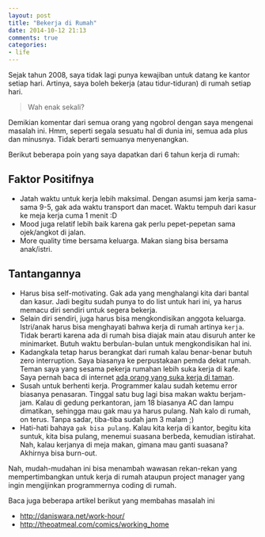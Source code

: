 ```yaml
---
layout: post
title: "Bekerja di Rumah"
date: 2014-10-12 21:13
comments: true
categories: 
- life
---
```


Sejak tahun 2008, saya tidak lagi punya kewajiban untuk datang ke kantor setiap hari. Artinya, saya boleh bekerja (atau tidur-tiduran) di rumah setiap hari.

> Wah enak sekali?

Demikian komentar dari semua orang yang ngobrol dengan saya mengenai masalah ini. Hmm, seperti segala sesuatu hal di dunia ini, semua ada plus dan minusnya. Tidak berarti semuanya menyenangkan. 

Berikut beberapa poin yang saya dapatkan dari 6 tahun kerja di rumah:

## Faktor Positifnya ##

* Jatah waktu untuk kerja lebih maksimal. Dengan asumsi jam kerja sama-sama 9-5, gak ada waktu transport dan macet. Waktu tempuh dari kasur ke meja kerja cuma 1 menit :D
* Mood juga relatif lebih baik karena gak perlu pepet-pepetan sama ojek/angkot di jalan.
* More quality time bersama keluarga. Makan siang bisa bersama anak/istri.

## Tantangannya ##

* Harus bisa self-motivating. Gak ada yang menghalangi kita dari bantal dan kasur. Jadi begitu sudah punya to do list untuk hari ini, ya harus memacu diri sendiri untuk segera bekerja.
* Selain diri sendiri, juga harus bisa mengkondisikan anggota keluarga. Istri/anak harus bisa menghayati bahwa kerja di rumah artinya `kerja`. Tidak berarti karena ada di rumah bisa diajak main atau disuruh anter ke minimarket. Butuh waktu berbulan-bulan untuk mengkondisikan hal ini.
* Kadangkala tetap harus berangkat dari rumah kalau benar-benar butuh zero interruption. Saya biasanya ke perpustakaan pemda dekat rumah. Teman saya yang sesama pekerja rumahan lebih suka kerja di kafe. Saya pernah baca di internet [ada orang yang suka kerja di taman](http://yieldthought.com/post/31857050698/ipad-linode-1-year-later).
* Susah untuk berhenti kerja. Programmer kalau sudah ketemu error biasanya penasaran. Tinggal satu bug lagi bisa makan waktu berjam-jam. Kalau di gedung perkantoran, jam 18 biasanya AC dan lampu dimatikan, sehingga mau gak mau ya harus pulang. Nah kalo di rumah, on terus. Tanpa sadar, tiba-tiba sudah jam 3 malam ;)
* Hati-hati bahaya `gak bisa pulang`. Kalau kita kerja di kantor, begitu kita suntuk, kita bisa pulang, menemui suasana berbeda, kemudian istirahat. Nah, kalau kerjanya di meja makan, gimana mau ganti suasana? Akhirnya bisa burn-out. 

Nah, mudah-mudahan ini bisa menambah wawasan rekan-rekan yang mempertimbangkan untuk kerja di rumah ataupun project manager yang ingin mengijinkan programmernya coding di rumah.

Baca juga beberapa artikel berikut yang membahas masalah ini

* http://daniswara.net/work-hour/
* http://theoatmeal.com/comics/working_home

